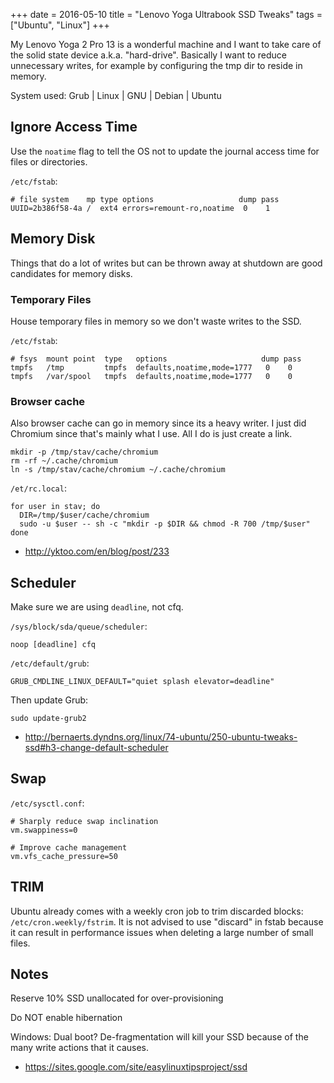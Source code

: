 +++
date = 2016-05-10
title = "Lenovo Yoga Ultrabook SSD Tweaks"
tags = ["Ubuntu", "Linux"]
+++

My Lenovo Yoga 2 Pro 13 is a wonderful machine and I want to take care of the
solid state device a.k.a. "hard-drive".  Basically I want to reduce unnecessary
writes, for example by configuring the tmp dir to reside in memory.

System used: Grub | Linux | GNU | Debian | Ubuntu

## Ignore Access Time

Use the `noatime` flag to tell the OS not to update the journal access time for
files or directories.

`/etc/fstab`:

    # file system    mp type options                   dump pass
    UUID=2b386f58-4a /  ext4 errors=remount-ro,noatime  0    1

## Memory Disk

Things that do a lot of writes but can be thrown away at shutdown are good
candidates for memory disks.

### Temporary Files

House temporary files in memory so we don't waste writes to the SSD.

`/etc/fstab`:

    # fsys  mount point  type   options                     dump pass
    tmpfs   /tmp         tmpfs  defaults,noatime,mode=1777   0    0
    tmpfs   /var/spool   tmpfs  defaults,noatime,mode=1777   0    0

### Browser cache

Also browser cache can go in memory since its a heavy writer.  I just did
Chromium since that's mainly what I use.  All I do is just create a link.

    mkdir -p /tmp/stav/cache/chromium
    rm -rf ~/.cache/chromium
    ln -s /tmp/stav/cache/chromium ~/.cache/chromium

`/et/rc.local`:

    for user in stav; do
      DIR=/tmp/$user/cache/chromium
      sudo -u $user -- sh -c "mkdir -p $DIR && chmod -R 700 /tmp/$user"
    done

* http://yktoo.com/en/blog/post/233

## Scheduler

Make sure we are using `deadline`, not cfq.

`/sys/block/sda/queue/scheduler`:

    noop [deadline] cfq

`/etc/default/grub`:

    GRUB_CMDLINE_LINUX_DEFAULT="quiet splash elevator=deadline"

Then update Grub:

    sudo update-grub2

* http://bernaerts.dyndns.org/linux/74-ubuntu/250-ubuntu-tweaks-ssd#h3-change-default-scheduler

## Swap

`/etc/sysctl.conf`:

    # Sharply reduce swap inclination
    vm.swappiness=0

    # Improve cache management
    vm.vfs_cache_pressure=50

## TRIM

Ubuntu already comes with a weekly cron job to trim discarded blocks:
`/etc/cron.weekly/fstrim`.  It is not advised to use "discard" in fstab because
it can result in performance issues when deleting a large number of small files.

## Notes

Reserve 10% SSD unallocated for over-provisioning

Do NOT enable hibernation

Windows: Dual boot? De-fragmentation will kill your SSD because of the many
write actions that it causes.

* https://sites.google.com/site/easylinuxtipsproject/ssd
